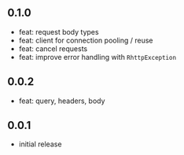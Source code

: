 ## 0.1.0

- feat: request body types
- feat: client for connection pooling / reuse
- feat: cancel requests
- feat: improve error handling with `RhttpException`

## 0.0.2

- feat: query, headers, body

## 0.0.1

- initial release
